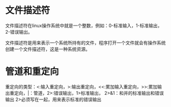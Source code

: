 # 文件描述符
文件描述符在linux操作系统中就是一个整数，例如：0-标准输入，1-标准输出，2-错误输出。

文件描述符是用来表示一个系统所持有的文件，程序打开一个文件就会有操作系统创建一个文件描述符，这是一种系统资源。

# 管道和重定向
重定向的类型：<:输入重定向，>:输出重定向，<<:累加输入重定向，>>:累加输出重定向，|：管道，2>:错误输出，1>标准输出，
2>&1：和并的标准输出和错误输出 2>必须写在一起，用来表示标准的错误输出

